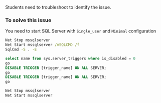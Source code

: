 Students need to troubleshoot to identify the issue.

### To solve this issue

You need to start SQL Server with `Single_user` and `Minimal` configuration

```cmd
Net Stop mssqlserver
Net Start mssqlserver /mSQLCMD /f
SqlCmd -S . -E

```

```sql
select name from sys.server_triggers where is_disabled = 0
go
DISABLE TRIGGER [trigger_name] ON ALL SERVER;
go
DISABLE TRIGGER [trigger_name] ON ALL SERVER;
go
```
 
```cmd
Net Stop mssqlserver
Net Start mssqlserver

```
